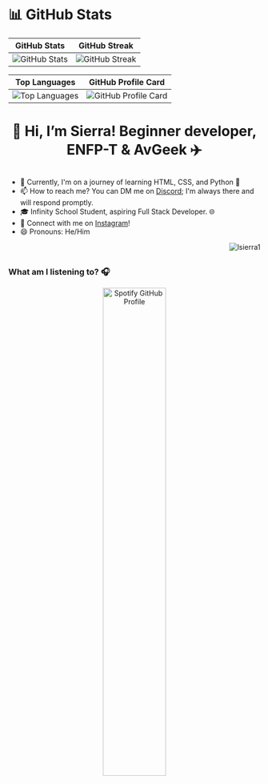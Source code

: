 # 📊 GitHub Stats
| GitHub Stats | GitHub Streak |
|--------------|---------------|
| ![GitHub Stats](https://github-readme-stats.vercel.app/api?username=LSierra1&theme=radical&hide_border=false&include_all_commits=true&count_private=true) | ![GitHub Streak](https://github-readme-streak-stats.herokuapp.com/?user=LSierra1&theme=radical&hide_border=false) |

| Top Languages | GitHub Profile Card |
|---------------|---------------------|
| ![Top Languages](https://github-readme-stats.vercel.app/api/top-langs/?username=LSierra1&theme=radical&hide_border=false&include_all_commits=true&count_private=true&layout=compact) | ![GitHub Profile Card](http://github-profile-summary-cards.vercel.app/api/cards/profile-details?username=LSierra1&theme=radical) |

# <p align="center">👋 Hi, I’m Sierra! Beginner developer, ENFP-T & AvGeek ✈️ </p>

- 🌱 Currently, I'm on a journey of learning HTML, CSS, and Python 🚀
- 📫 How to reach me? You can DM me on [Discord](https://discordapp.com/users/916018769342648330); I'm always there and will respond promptly.
- 🎓 Infinity School Student, aspiring Full Stack Developer. 🌐
- 🔗 Connect with me on [Instagram](https://www.instagram.com/sierra.for/)!
- 😄 Pronouns: He/Him
<p align="right"> <img src="https://komarev.com/ghpvc/?username=lsierra1&label=Profile%20views&color=0e75b6&style=flat" alt="lsierra1" /> </p>


##

<h3>What am I listening to? 🎧</h3>

<p align="center">
    <a href="https://spotify-github-profile.vercel.app/api/view?uid=3163eqbhk34w56axibxhtwbk7jf4&redirect=true">
        <img src="https://spotify-github-profile.vercel.app/api/view?uid=3163eqbhk34w56axibxhtwbk7jf4&cover_image=true&theme=novatorem&show_offline=true&background_color=121212&interchange=false&bar_color=53b14f&bar_color_cover=false" alt="Spotify GitHub Profile" width="50%">
    </a>
</p>
